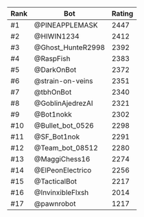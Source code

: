 Rank|Bot|Rating
---|---|---
#1|@PINEAPPLEMASK|2447
#2|@HIWIN1234|2412
#3|@Ghost_HunteR2998|2392
#4|@RaspFish|2383
#5|@DarkOnBot|2372
#6|@strain-on-veins|2351
#7|@tbhOnBot|2340
#8|@GoblinAjedrezAI|2321
#9|@Bot1nokk|2302
#10|@Bullet_bot_0526|2298
#11|@SF_Bot1nok|2291
#12|@Team_bot_08512|2280
#13|@MaggiChess16|2274
#14|@ElPeonElectrico|2256
#15|@TacticalBot|2217
#16|@InvinxibleFlxsh|2014
#17|@pawnrobot|1217
